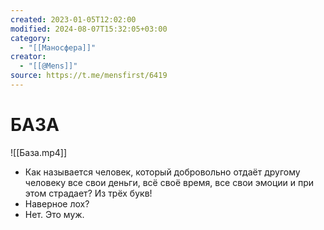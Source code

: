 ```yaml
---
created: 2023-01-05T12:02:00
modified: 2024-08-07T15:32:05+03:00
category:
  - "[[Маносфера]]"
creator:
  - "[[@Mens]]"
source: https://t.me/mensfirst/6419
---
```


# БАЗА

![[База.mp4]]

 - Как называется человек, который добровольно отдаёт другому человеку все свои деньги, всё своё время, все свои эмоции и при этом страдает? Из трёх букв!
 - Наверное лох?
 - Нет. Это муж.